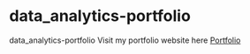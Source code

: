 # data_analytics-portfolio
data_analytics-portfolio
Visit my portfolio website here  [Portfolio]([https://www.openai.com](https://powerbi-portfolio-dev.vercel.app/))

